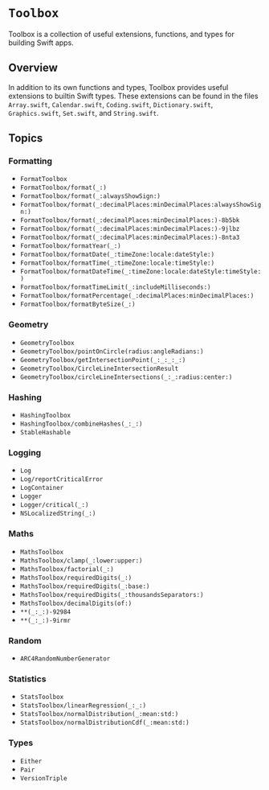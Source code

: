 # ``Toolbox``

Toolbox is a collection of useful extensions, functions, and types for building Swift apps.

## Overview

In addition to its own functions and types, Toolbox provides useful extensions to builtin Swift types. These extensions can be found in the files `Array.swift`, `Calendar.swift`, `Coding.swift`, `Dictionary.swift`, `Graphics.swift`, `Set.swift`, and `String.swift`.

## Topics

### Formatting

- ``FormatToolbox``
- ``FormatToolbox/format(_:)``
- ``FormatToolbox/format(_:alwaysShowSign:)``
- ``FormatToolbox/format(_:decimalPlaces:minDecimalPlaces:alwaysShowSign:)``
- ``FormatToolbox/format(_:decimalPlaces:minDecimalPlaces:)-8b5bk``
- ``FormatToolbox/format(_:decimalPlaces:minDecimalPlaces:)-9jlbz``
- ``FormatToolbox/format(_:decimalPlaces:minDecimalPlaces:)-8nta3``
- ``FormatToolbox/formatYear(_:)``
- ``FormatToolbox/formatDate(_:timeZone:locale:dateStyle:)``
- ``FormatToolbox/formatTime(_:timeZone:locale:timeStyle:)``
- ``FormatToolbox/formatDateTime(_:timeZone:locale:dateStyle:timeStyle:)``
- ``FormatToolbox/formatTimeLimit(_:includeMilliseconds:)``
- ``FormatToolbox/formatPercentage(_:decimalPlaces:minDecimalPlaces:)``
- ``FormatToolbox/formatByteSize(_:)``

### Geometry

- ``GeometryToolbox``
- ``GeometryToolbox/pointOnCircle(radius:angleRadians:)``
- ``GeometryToolbox/getIntersectionPoint(_:_:_:_:)``
- ``GeometryToolbox/CircleLineIntersectionResult``
- ``GeometryToolbox/circleLineIntersections(_:_:radius:center:)``

### Hashing

- ``HashingToolbox``
- ``HashingToolbox/combineHashes(_:_:)``
- ``StableHashable``

### Logging

- ``Log``
- ``Log/reportCriticalError``
- ``LogContainer``
- ``Logger``
- ``Logger/critical(_:)``
- ``NSLocalizedString(_:)``

### Maths

- ``MathsToolbox``
- ``MathsToolbox/clamp(_:lower:upper:)``
- ``MathsToolbox/factorial(_:)``
- ``MathsToolbox/requiredDigits(_:)``
- ``MathsToolbox/requiredDigits(_:base:)``
- ``MathsToolbox/requiredDigits(_:thousandsSeparators:)``
- ``MathsToolbox/decimalDigits(of:)``
- ``**(_:_:)-92984``
- ``**(_:_:)-9irmr``

### Random

- ``ARC4RandomNumberGenerator``

### Statistics

- ``StatsToolbox``
- ``StatsToolbox/linearRegression(_:_:)``
- ``StatsToolbox/normalDistribution(_:mean:std:)``
- ``StatsToolbox/normalDistributionCdf(_:mean:std:)``

### Types

- ``Either``
- ``Pair``
- ``VersionTriple``

